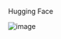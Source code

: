 Hugging Face

![image](https://github.com/user-attachments/assets/1e9dd83a-ac34-4d2b-9f92-efa503ef1c1a)
